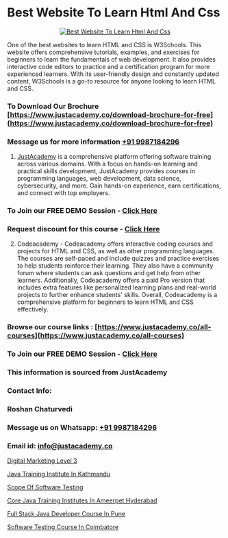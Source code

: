 # Best Website To Learn Html And Css

<p align="center">
  <a href="https://justacademy.co/course-detail/html-training">
    <img src="https://justacademy.co/storage2/course_image/1676636567_course_image.webp" alt="Best Website To Learn Html And Css">
  </a>
</p>


One of the best websites to learn HTML and CSS is W3Schools. This website offers comprehensive tutorials, examples, and exercises for beginners to learn the fundamentals of web development. It also provides interactive code editors to practice and a certification program for more experienced learners. With its user-friendly design and constantly updated content, W3Schools is a go-to resource for anyone looking to learn HTML and CSS. 
### To Download Our Brochure [https://www.justacademy.co/download-brochure-for-free](https://www.justacademy.co/download-brochure-for-free)
### Message us for more information [+91 9987184296](https://api.whatsapp.com/send?phone=919987184296)

1) [JustAcademy](https://justacademy.co) is a comprehensive platform offering software training across various domains. With a focus on hands-on learning and practical skills development, JustAcademy provides courses in programming languages, web development, data science, cybersecurity, and more. Gain hands-on experience, earn certifications, and connect with top employers.

### To Join our FREE DEMO Session - [Click Here](https://www.justacademy.co/register-for-course-demo/)
### Request discount for this course - [Click Here](https://justacademy.co/contact-us/)

2) Codeacademy - Codeacademy offers interactive coding courses and projects for HTML and CSS, as well as other programming languages. The courses are self-paced and include quizzes and practice exercises to help students reinforce their learning. They also have a community forum where students can ask questions and get help from other learners. Additionally, Codeacademy offers a paid Pro version that includes extra features like personalized learning plans and real-world projects to further enhance students' skills. Overall, Codeacademy is a comprehensive platform for beginners to learn HTML and CSS effectively.

### Browse our course links : [https://www.justacademy.co/all-courses](https://www.justacademy.co/all-courses) 
### To Join our FREE DEMO Session - [Click Here](https://www.justacademy.co/register-for-course-demo)


### This information is sourced from JustAcademy
### Contact Info:
### Roshan Chaturvedi
### Message us on Whatsapp: [+91 9987184296](https://api.whatsapp.com/send?phone=919987184296)
### Email id: [info@justacademy.co](mailto:info@justacademy.co)
                
[Digital Marketing Level 3](https://www.linkedin.com/pulse/digital-marketing-level-3-justacademy-cupertino-sq9ec?trackingId=Rf2382LMWzYnk8R13xfeCw%3D%3D&lipi=urn%3Ali%3Apage%3Ad_flagship3_company_admin%3BzQv8YsYPTiCPDkVRvYwOog%3D%3D)

[Java Training Institute In Kathmandu](https://www.linkedin.com/pulse/java-training-institute-kathmandu-justacademy-boston-a7ube?trackingId=8%2BN3csujkrjbAf%2FZXeIDUg%3D%3D&lipi=urn%3Ali%3Apage%3Ad_flagship3_company_admin%3ByHVlcoLQTcuBfUU9SYITnA%3D%3D)

[Scope Of Software Testing](https://medium.com/@surajvaishnav5015/scope-of-software-testing-cfb5ab297d8b)

[Core Java Training Institutes In Ameerpet Hyderabad](https://medium.com/@abhidnya.1068/core-java-training-institutes-in-ameerpet-hyderabad-4bb8b059c912)

[Full Stack Java Developer Course In Pune](https://justacademyin.github.io/justacademy/full-stack-java-developer-course-in-pune)

[Software Testing Course In Coimbatore](https://justacademyin.github.io/justacademy/software-testing-course-in-coimbatore)

